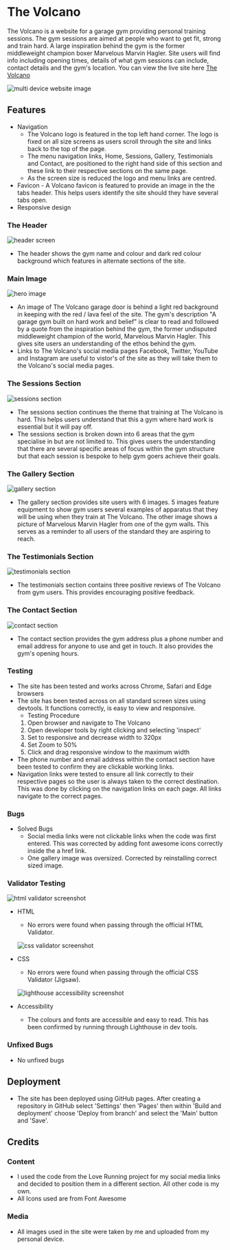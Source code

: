 # The Volcano 

The Volcano is a website for a garage gym providing personal training sessions. The gym sessions are aimed at people who want to get fit, strong and train hard. A large inspiration behind the gym is the former middleweight champion boxer Marvelous Marvin Hagler. Site users will find info including opening times, details of what gym sessions can include, contact details and the gym's location. You can view the live site here [The Volcano](https://gingehagler.github.io/The-Volcano/)

 ![multi device website image](docs/readme-images.png/multi-device-mockup.png)

## Features

* Navigation
    * The Volcano logo is featured in the top left hand corner. The logo is fixed on all size screens as users scroll through the site and links back to the top of the page.  
    * The menu navigation links, Home, Sessions, Gallery, Testimonials and Contact, are positioned to the right hand side of this section and these link to their respective sections on the same page. 
    * As the screen size is reduced the logo and menu links are centred.
* Favicon - A Volcano favicon is featured to provide an image in the the tabs header. This helps users identify the site should they have several tabs open.
* Responsive design


### The Header

![header screen](docs/readme-images.png/volcano-header-screenshot.png)

* The header shows the gym name and colour and dark red colour background which features in alternate sections of the site. 

### Main Image

![hero image](docs/readme-images.png/hero-image-screenshot.png)

* An image of The Volcano garage door is behind a light red background in keeping with the red / lava feel of the site. The gym's description "A garage gym built on hard work and belief" is clear to read and followed by a quote from the inspiration behind the gym, the former undisputed middleweight champion of the world, Marvelous Marvin Hagler. This gives site users an understanding of the ethos behind the gym.
* Links to The Volcano's social media pages Facebook, Twitter, YouTube and Instagram are useful to vistor's of the site as they will take them to the Volcano's social media pages.

### The Sessions Section

![sessions section](docs/readme-images.png/sessions-screenshot.png)

* The sessions section continues the theme that training at The Volcano is hard. This helps users understand that this a gym where hard work is essential but it will pay off.
* The sessions section is broken down into 6 areas that the gym specialise in but are not limited to. This gives users the understanding that there are several specific areas of focus within the gym structure but that each session is bespoke to help gym goers achieve their goals.

### The Gallery Section

![gallery section](docs/readme-images.png/gallery-screenshot.png)

* The gallery section provides site users with 6 images. 5 images feature equipment to show gym users several examples of apparatus that they will be using when they train at The Volcano. The other image shows a picture of Marvelous Marvin Hagler from one of the gym walls. This serves as a reminder to all users of the standard they are aspiring to reach.

### The Testimonials Section

![testimonials section](docs/readme-images.png/testimonials-screenshot.png)

* The testimonials section contains three positive reviews of The Volcano from gym users. This provides encouraging positive feedback. 

### The Contact Section

![contact section](docs/readme-images.png/contact-screenshot.png)

* The contact section provides the gym address plus a phone number and email address for anyone to use and get in touch. It also provides the gym's opening hours. 

### Testing
* The site has been tested and works across Chrome, Safari and Edge browsers
* The site has been tested across on all standard screen sizes using devtools. It functions correctly, is easy to view and responsive.
    * Testing Procedure 
    1. Open browser and navigate to The Volcano
    2. Open developer tools by right clicking and selecting 'inspect'
    3. Set to responsive and decrease width to 320px
    4. Set Zoom to 50%
    5. Click and drag responsive window to the maximum width 
*  The phone number and email address within the contact section have been tested to confirm they are clickable working links. 
* Navigation links were tested to ensure all link correctly to their respective pages so the user is always taken to the correct destination. This was done by clicking on the navigation links on each page. All links navigate to the correct pages. 

### Bugs
* Solved Bugs 
    * Social media links were not clickable links when the code was first entered. This was corrected by adding font awesome icons correctly inside the a href link.
    * One gallery image was oversized. Corrected by reinstalling correct sized image. 

### Validator Testing

![html validator screenshot](docs/readme-images.png/html-validator-screenshot-pass.png)

* HTML
    * No errors were found when passing through the official HTML Validator.

    ![css validator screenshot](docs/readme-images.png/css-validator-screenshot%20.png)

* CSS
    * No errors were found when passing through the official CSS Validator (Jigsaw). 

    ![lighthouse accessibility screenshot](docs/readme-images.png/lighthouse-screenshot%20.png)

* Accessibility 
    * The colours and fonts are accessible and easy to read. This has been confirmed by running through Lighthouse in dev tools. 

### Unfixed Bugs
* No unfixed bugs 

## Deployment

* The site has been deployed using GitHub pages. After creating a repository in GitHub select  'Settings' then 'Pages' then within 'Build and deployment' choose 'Deploy from branch' and select the 'Main' button and 'Save'.     

## Credits

### Content
* I used the code from the Love Running project for my social media links and decided to position them in a different section. All other code is my own. 
* All Icons used are from Font Awesome

### Media 
* All images used in the site were taken by me and uploaded from my personal device. 






